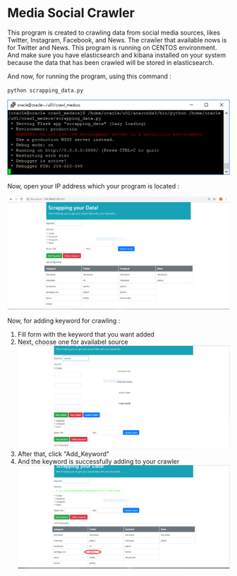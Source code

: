# Media Social Crawler

This program is created to crawling data from social media sources, likes Twitter, Instagram, Facebook, and News.
The crawler that available nows is for Twitter and News. This program is running on CENTOS environment. 
And make sure you have elasticsearch and kibana installed on your system because the data that has been crawled will be stored in elasticsearch.

And now, for running the program, using this command :

`python scrapping_data.py`

![alt text](images/start_crawler.png "Logo Title Text 1")

Now, open your IP address which your program is located :

![alt text](images/web_crawler.PNG "Logo Title Text 2")

Now, for adding keyword for crawling :
1. Fill form with the keyword that you want added 
2. Next, choose one for availabel source
![alt text](images/add_keyword.PNG "Logo Title Text 3")
3. After that, click "Add_Keyword"
4. And the keyword is successfully adding to your crawler
![alt text](images/add_keyword02.PNG "Logo Title Text 4")